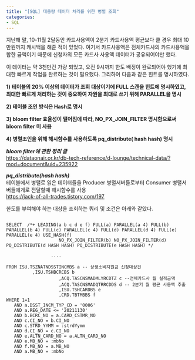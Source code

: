 ```yaml
---
title: "[SQL] 대용량 데이터 처리를 위한 병렬 조회"
categories:
- SQL
---
```


지난해 말,  10-11월 2달동안 카드사용액이 2분기 카드사용액 평균보다 클 경우 최대 10만원까지 캐시백을 해준 적이 있었다.
여기서 카드사용액은 전체카드사의 카드사용액을 합한 금액이기 때문에 신청자의 모든 카드사 사용액 데이터가 공유되어야만 했다. 

이 데이터는 약 3천만건 가량 되었고,  오전 9시까지 한도 배정이 완료되어야 했기에 최대한 빠르게 작업을 완료하는 것이 필요했다.  그리하여 다음과 같은 힌트를 명시하였다.  

**1) 테이블의 20% 이상의 데이터가 조회 대상이기에 FULL 스캔을 힌트에 명시하였고, 최대한 빠르게 처리하는 것이 중요하여 자원을 최대로 쓰기 위해 PARALLEL을 명시**  

__2) 테이블 조인 방식은 Hash로 명시__  

**3) bloom filter 효율성이 떨어짐에 따라, NO_PX_JOIN_FILTER 명시함으로써 bloom filter 미 사용**  

**4) 병렬조인을 위해 해시함수를 사용하도록 pq_distribute( hash hash) 명시**  



___bloom filter에 관한 정리 글___  
<https://dataonair.or.kr/db-tech-reference/d-lounge/technical-data/?mod=document&uid=235922>  
 

___pq_distribute(hash hash)___  
테이블에서 병렬로 읽은 데이터들을 Producer 병렬서버들로부터 Consumer 병렬서버들에게로 전달할때 해시함수를 사용  
<https://jack-of-all-trades.tistory.com/197>  


한도를 부여해야 하는 대상을 조회하는 쿼리 및 조건은 아래와 같았다.

```

SELECT  /*+ LEADING(a b c d e f) FULL(a) PARALLEL(a 4) FULL(b) PARALLEL(b 4) FULL(c) PARALLEL(c 4) FULL(d) PARALLEL(d 4) FULL(e) PARALLEL(e 4) USE_HASH(f) 
                    NO_PX_JOIN_FILTER(b) NO_PX_JOIN_FILTER(d) PQ_DISTRIBUTE(d HASH HASH) PQ_DISTRIBUTE(e HASH HASH) */

                 ....

FROM ISU.TSZNATNDSSTINCMBS a -- 상생소비지원금 신청대상건
          ,ISU.TSHBCRCBS b
					,ACQ.TASCNSMADMLYRCDTZ c --전체카드사 월 실적금액
					,ACQ.TASCNSMADQTRRCDDS d -- 2분기 월 평균 사용액 추출
					,ISU.TSHCARDBS e
					,CRD.TBTMBBS f
WHERE 1=1
   AND a.DSST_INCM_TYP_CD = '0006'
   AND a.REG_DATE <= '20211130'
   AND b.BCRC_NO = a.CARD_CSTMR_NO
   AND c.CI_NO = b.CI_NO
   AND c.STRD_YYMM = :strdYymm
   AND d.CI_NO = c.CI_NO
   AND e.ALTN_CARD_NO = a.ALTN_CARD_NO
   AND e.MB_NO = :mbNo
   AND f.MB_NO = a.MB_NO
   AND a.MB_NO = :mbNo

```
